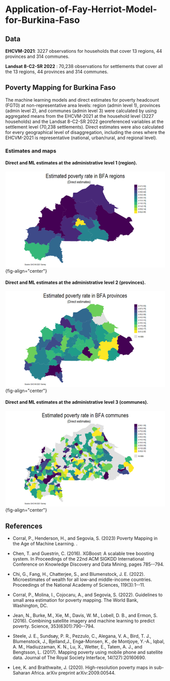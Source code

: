 # Application-of-Fay-Herriot-Model-for-Burkina-Faso

## Data

**EHCVM-2021**: 3227 observations for households that cover 13 regions, 44 provinces and 314 communes. 


**Landsat 8-C2-SR 2022** : 70,238 observations for settlements that cover all the 13 regions, 44 provinces and 314 communes. 


## Poverty Mapping for Burkina Faso

The machine learning models and direct estimates for poverty headcount (FGT0) at non-representative area levels: region (admin level 1), provinces (admin level 2), and communes (admin level 3) were calculated by using aggregated means from the EHCVM-2021 at the household level (3227 households) and the Landsat 8-C2-SR 2022 georeferenced variables at the settlement level (70,238 settlements). Direct estimates were also calculated for every geographical level of disaggregation, including the ones where the EHCVM-2021 is representative (national, urban/rural, and regional level).

### Estimates and maps

####  Direct and ML estimates at the administrative level 1 (region). 

![](05.Graphics/direct_region.png){fig-align="center"}

####  Direct and ML estimates at the administrative level 2 (provinces). 

![](05.Graphics/direct_province.png){fig-align="center"}


####  Direct and ML estimates at the administrative level 3 (communes). 

![](05.Graphics/direct_communes.png){fig-align="center"}

## References

-   Corral, P., Henderson, H., and Segovia, S. (2023) Poverty Mapping in the Age of Machine Learning. <Forthcoming>.

-   Chen, T. and Guestrin, C. (2016). XGBoost: A scalable tree boosting system. In Proceedings of the 22nd ACM SIGKDD International Conference on Knowledge Discovery and Data Mining, pages 785--794.

-   Chi, G., Fang, H., Chatterjee, S., and Blumenstock, J. E. (2022). Microestimates of wealth for all low-and middle-income countries. Proceedings of the National Academy of Sciences, 119(3):1--11.

-   Corral, P., Molina, I., Cojocaru, A., and Segovia, S. (2022). Guidelines to small area estimation for poverty mapping. The World Bank, Washington, DC.

-   Jean, N., Burke, M., Xie, M., Davis, W. M., Lobell, D. B., and Ermon, S. (2016). Combining satellite imagery and machine learning to predict poverty. Science, 353(6301):790--794.

-   Steele, J. E., Sundsøy, P. R., Pezzulo, C., Alegana, V. A., Bird, T. J., Blumenstock, J., Bjelland,J., Engø-Monsen, K., de Montjoye, Y.-A., Iqbal, A. M., Hadiuzzaman, K. N., Lu, X., Wetter, E., Tatem, A. J., and Bengtsson, L. (2017). Mapping poverty using mobile phone and satellite data. Journal of The Royal Society Interface, 14(127):20160690.

-   Lee, K. and Braithwaite, J. (2020). High-resolution poverty maps in sub-Saharan Africa. arXiv preprint arXiv:2009.00544.
